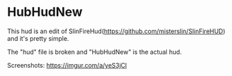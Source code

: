 # HubHudNew
This hud is an edit of SlinFireHud(https://github.com/misterslin/SlinFireHUD) and it's pretty simple.

The "hud" file is broken and "HubHudNew" is the actual hud.

Screenshots: https://imgur.com/a/yeS3jCl
